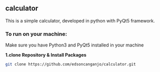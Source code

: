 ## calculator

This is a simple calculator, developed in python with PyQt5 framework.

### To run on your machine:

Make sure you have Python3 and PyQt5 installed in your machine

**1.clone Repository & Install Packages**
```sh
git clone https://github.com/edsoncanganjo/calculator.git
```
